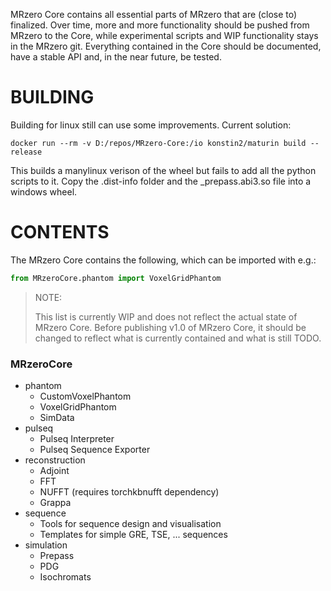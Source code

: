 MRzero Core contains all essential parts of MRzero that are (close to) finalized.
Over time, more and more functionality should be pushed from MRzero to the Core,
while experimental scripts and WIP functionality stays in the MRzero git.
Everything contained in the Core should be documented, have a stable API and,
in the near future, be tested.

# BUILDING

Building for linux still can use some improvements. Current solution:
```
docker run --rm -v D:/repos/MRzero-Core:/io konstin2/maturin build --release
```
This builds a manylinux verison of the wheel but fails to add all the python scripts to it.
Copy the .dist-info folder and the _prepass.abi3.so file into a windows wheel.

# CONTENTS

The MRzero Core contains the following, which can be imported with e.g.:
```python
from MRzeroCore.phantom import VoxelGridPhantom
```

> NOTE:
>
> This list is currently WIP and does not reflect the actual state of MRzero Core.
> Before publishing v1.0 of MRzero Core, it should be changed to reflect what is
> currently contained and what is still TODO.

### MRzeroCore
- phantom
    - CustomVoxelPhantom
    - VoxelGridPhantom
    - SimData
- pulseq
    - Pulseq Interpreter
    - Pulseq Sequence Exporter
- reconstruction
    - Adjoint
    - FFT
    - NUFFT (requires torchkbnufft dependency)
    - Grappa
- sequence
    - Tools for sequence design and visualisation
    - Templates for simple GRE, TSE, ... sequences
- simulation
    - Prepass
    - PDG
    - Isochromats
